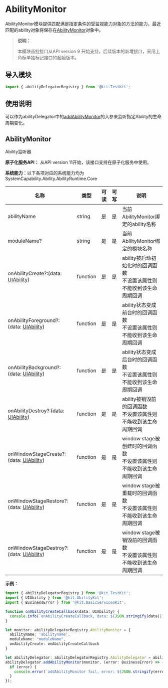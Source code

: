 # AbilityMonitor

AbilityMonitor模块提供匹配满足指定条件的受监视能力对象的方法的能力，最近匹配的ability对象将保存在[AbilityMonitor](js-apis-inner-application-abilityMonitor.md#abilitymonitor-1)对象中。

> **说明：**
> 
> 本模块首批接口从API version 9 开始支持。后续版本的新增接口，采用上角标单独标记接口的起始版本。  

## 导入模块

```ts
import { abilityDelegatorRegistry } from '@kit.TestKit';
```

## 使用说明

可以作为abilityDelegator中的[addAbilityMonitor](../apis-test-kit/js-apis-inner-application-abilityDelegator.md#addabilitymonitor9)的入参来监听指定Ability的生命周期变化。

## AbilityMonitor

Ability监听器

**原子化服务API：** 从API version 11开始，该接口支持在原子化服务中使用。

**系统能力**：以下各项对应的系统能力均为SystemCapability.Ability.AbilityRuntime.Core

| 名称                                                         | 类型     | 可读 | 可写 | 说明                                                         |
| ------------------------------------------------------------ | -------- | ---- | ---- | ------------------------------------------------------------ |
| abilityName                                                  | string   | 是   | 是   | 当前AbilityMonitor绑定的ability名称 |
| moduleName?                                                  | string   | 是   | 是   | 当前AbilityMonitor绑定的模块名称 |
| onAbilityCreate?:(data: [UIAbility](js-apis-app-ability-uiAbility.md)) | function | 是   | 是   | ability被启动初始化时的回调函数<br/>不设置该属性则不能收到该生命周期回调 |
| onAbilityForeground?:(data: [UIAbility](js-apis-app-ability-uiAbility.md)) | function | 是   | 是   | ability状态变成前台时的回调函数<br/>不设置该属性则不能收到该生命周期回调 |
| onAbilityBackground?:(data: [UIAbility](js-apis-app-ability-uiAbility.md)) | function | 是   | 是   | ability状态变成后台时的回调函数<br/>不设置该属性则不能收到该生命周期回调 |
| onAbilityDestroy?:(data: [UIAbility](js-apis-app-ability-uiAbility.md)) | function | 是   | 是   | ability被销毁前的回调函数<br/>不设置该属性则不能收到该生命周期回调<br/> |
| onWindowStageCreate?:(data: [UIAbility](js-apis-app-ability-uiAbility.md)) | function | 是   | 是   | window stage被创建时的回调函数<br/>不设置该属性则不能收到该生命周期回调<br/> |
| onWindowStageRestore?:(data: [UIAbility](js-apis-app-ability-uiAbility.md)) | function | 是   | 是   | window stage被重载时的回调函数<br/>不设置该属性则不能收到该生命周期回调<br/> |
| onWindowStageDestroy?:(data: [UIAbility](js-apis-app-ability-uiAbility.md)) | function | 是   | 是   | window stage被销毁前的回调函数<br/>不设置该属性则不能收到该生命周期回调<br/> |

**示例：**

```ts
import { abilityDelegatorRegistry } from '@kit.TestKit';
import { UIAbility } from '@kit.AbilityKit';
import { BusinessError } from '@kit.BasicServicesKit';

function onAbilityCreateCallback(data: UIAbility) {
  console.info(`onAbilityCreateCallback, data: ${JSON.stringify(data)}`);
}

let monitor: abilityDelegatorRegistry.AbilityMonitor = {
  abilityName: 'abilityname',
  moduleName: "moduleName",
  onAbilityCreate: onAbilityCreateCallback
}

let abilityDelegator: abilityDelegatorRegistry.AbilityDelegator = abilityDelegatorRegistry.getAbilityDelegator();
abilityDelegator.addAbilityMonitor(monitor, (error: BusinessError) => {
  if (error) {
    console.error(`addAbilityMonitor fail, error: ${JSON.stringify(error)}`);
  }
});
```
